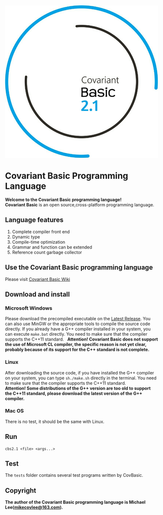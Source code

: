 ![](https://github.com/mikecovlee/covbasic/blob/master/icon/basic2.1.jpg)
# Covariant Basic Programming Language #
**Welcome to the Covariant Basic programming language!**  
**Covariant Basic** is an open source,cross-platform programming language.
## Language features ##
1. Complete compiler front end
2. Dynamic type
3. Compile-time optimization
4. Grammar and function can be extended
5. Reference count garbage collector

## Use the Covariant Basic programming language ##
Please visit [Covariant Basic Wiki](https://github.com/mikecovlee/covbasic/wiki)
## Download and install ##
### Microsoft Windows ###
Please download the precompiled executable on the [Latest Release](https://github.com/mikecovlee/covbasic/releases/latest). You can also use MinGW or the appropriate tools to compile the source code directly. If you already have a G++ compiler installed in your system, you can execute `make.bat` directly. You need to make sure that the compiler supports the C++11 standard.  
**Attention! Covariant Basic does not support the use of Microsoft CL compiler, the specific reason is not yet clear, probably because of its support for the C++ standard is not complete.**
### Linux ###
After downloading the source code, if you have installed the G++ compiler on your system, you can type `sh./make.sh` directly in the terminal. You need to make sure that the compiler supports the C++11 standard.  
**Attention! Some distributions of the G++ version are too old to support the C++11 standard, please download the latest version of the G++ compiler.**
### Mac OS ###
There is no test, it should be the same with Linux.
## Run ##
`cbs2.1 <file> <args...>`
## Test ##
The `tests` folder contains several test programs written by CovBasic.
## Copyright ##
**The author of the Covariant Basic programming language is Michael Lee(mikecovlee@163.com).**
